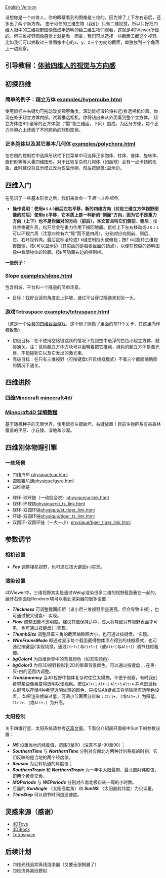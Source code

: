 [English Version]()

设想你是一个四维人，你的眼睛看到的图像是三维的，因为除了上下左右前后，还多出了两个新方向。
由于可怜的三维生物（我们）只有二维视觉，所以只好把四维人眼中的三维视野图像做成半透明的给三维生物们观看，这就是4DViewer所做的。但三维视野图像感觉上就是看一团雾，我们可以选择一些截面去截这个视野。比如我们可以抽取过三维图像中心的x、y、z三个方向的截面，单独放到三个角落上一边观察。
## 引导教程：[体验四维人的视觉与方向感](https://wxyhly.github.io/archives/eye3d/)

## 初探四维

### 简单的例子：超立方体 [examples/hypercube.html](https://wxyhly.github.io/4dViewer/examples/hypercube.html)

使用鼠标左右键均可拖动改变观察角度，滚动鼠标滚轮将拉近/推远相机位置。你现在处于超立方体内部。试着推远相机，你将钻出来从外面看到整个立方体。
超立方体由8个全等的正方体胞（“胞”指三维面，下同）围成。为区分方便，每个正方体胞心上还画了不同颜色的球形图案。

### 正多胞体以及其它基本几何体 [examples/polychora.html](https://wxyhly.github.io/4dViewer/examples/polychora.html)

在右侧的控制栏中选择形状栏下拉菜单中可选择正多胞体、柱体、锥体、旋转体、直积形等等大量四维图形。对于比较复杂的几何体（如超球）会有一点卡顿的现象，此时建议将显示模式改为仅显示胞，然后按键盘`C`显示边。

## 四维入门

在见识了一些基本形状之后，我们来体会一下*第一人称视角*。
- **操作说明：**使用`W` `S` `A` `D`前后左右平移，新的四维方向（对应三维立方体视野图像的前后）使用`Q` `E`平移，它本质上是一种新的“侧面”方向，因为它不是重力方向（上下）也不是你面对的方向（前后），本文暂且叫它们**侧前**、**侧后**；按住空格键升高，松开后会在重力作用下掉回地面。鼠标上下左右移动或`U` `O` `J` `L`可以环视六周（注意四维有六“周”而不是四周），分别对应向侧前、侧后、左、右环视转向。最后鼠标滚轮或`I` `K`键控制抬头或俯视；按`Z` `X`可旋转三维视野图像，按`C`可以显示边（其实画的是每张截面的顶点），以便在模糊的透明图像中看清物体的轮廓。按`H`可隐藏右边的控制栏。

**一些例子：**

### Slope [examples/slope.html](https://wxyhly.github.io/4dViewer/examples/slope.html)
包含斜坡、平台和一个隧道的简单场景。
- 目标：找好合适的角度走上斜坡，通过平台穿过隧道来到另一头。

### 游戏Tetraspace [examples/tetraspace.html](https://wxyhly.github.io/4dViewer/examples/tetraspace.html)
（这是一个[免费的四维截面游戏](https://rantonels.itch.io/brane)，这个例子照搬了里面的前11个关卡，在这里向作者致敬）
+ 初级目标：在不使用空格键跳跃的情况下找到空中悬浮的白色小超立方体，触碰通关。注：蓝色超立方体方块可以面朝着把它推动，绿色的超立方体是激光器，不能碰到它以及它发出的激光束。
+ 高级目标：在只有三维视野（可按键盘`C`开启线框模式）不看三个截面缩略图的情况下通关。

## 四维进阶

### 四维Minecraft [minecraft4d/](https://wxyhly.github.io/4dViewer/minecraft4d/)

### [Minecraft4D 详细教程](https://wxyhly.github.io/programs/mc4tutorial.html)

基于随机种子的无限世界，使用鼠标左键破坏、右键放置！目前生物群系有被森林覆盖的平原、小丘陵、湿地和沙漠。

## 四维刚体物理引擎

### 一些场景

- 四维汽车 [physique/car.html](https://wxyhly.github.io/4dViewer/physique/car.html)
- 圆锥锥陀螺[physique/gyro.html](https://wxyhly.github.io/4dViewer/physique/gyro.html)
- 四维锁链
 + 球环-球环链（一动就会脱）[physique/unlink.html](https://wxyhly.github.io/4dViewer/physique/unlink.html)
 + 球环-环球链[physique/st_ts_link.html](https://wxyhly.github.io/4dViewer/physique/st_ts_link.html)
 + 球环-双圆环链[physique/st_tiger_link.html](https://wxyhly.github.io/4dViewer/physique/st_tiger_link.html)
 + 环球-双圆环链[physique/tiger_ts_link.html](https://wxyhly.github.io/4dViewer/physique/tiger_ts_link.html)
 + 双圆环-双圆环链（一大一小）[physique/tiger_tiger_link.html](https://wxyhly.github.io/4dViewer/physique/tiger_tiger_link.html)

## 参数调节
### 相机设置
- ***Fov***  调整相机视野，也可通过按大键盘`9` `0`实现。

### 渲染设置
4DViewer中，三维视野其实是通过Webgl渲染很多二维的视野截面叠在一起的。展开右侧面板Renderer项可以看到渲染器的很多设置：
- ***Thickness***  可调整截面间距（设小后三维视野质量更高，但会导致卡顿），也可通过按大键盘`+` `-`实现。
- ***Flow***  调整图像不透明度。建议其值保持适中，过大将导致只有视野表面才可见，也可通过按键盘`[` `]`实现。
- ***ThumbSize***  调整屏幕三角的截面缩略图大小，也可通过按键盘`;` `'`实现。
- ***WireFrameMode***  即通过显示每个截面截得物体顶点得到的线框模式，也可通过按键盘`C`实现切换，通过`Ctrl+[`与`Ctrl+]`（或`Alt+[`与`Alt+]`）调节线框粗细。
- ***bgColor4***  为四维世界中的背景颜色（如天空颜色）
- ***bgColor3***  为将3D视野投影到2D的屏幕背景颜色。可以通过按键盘`,` `.`在黑-灰-白的范围内调整。
- ***Transparency***  当3D视野中物体复杂时往往太模糊，不便于观察，有时我们希望某些像素变得透明以便观察。按住`Alt+1` `Alt+2` `Alt+3` `Alt+4` 并点击鼠标右键可以存储4种希望透明处理的颜色，只按住Alt键点击将清除所有透明色设置。
如果渲染帧率过低，可调小节画面分辨率：`Ctrl+,`（或`Alt+,`）为降低，`Ctrl+.`（或`Alt+.`）为升高。

### 太阳控制

关于四维行星、太阳系统请参考[这篇文章](https://wxyhly.github.io/2018/08/12/orbit4d/)。下面仅介绍展开面板中Sun下的参数设置：
- ***NS*** 设置当地的纬度值，范围0至90（注意不是-90至90）；
- ***SouthernTime*** 与 ***NorthernTime*** 分别对应南北方两种计时系统的时刻，它们反映的是当地的两个经度值。
- ***Season*** 为公转轨道的角度值；
- ***SouthernTropic*** 和 ***NorthernTropic*** 为一年中太阳最南、最北直射纬度值，即两个黄赤交角。
- ***MGPeriode***  与 ***WEPeriode***  分别对应南北极自转一周的小时数。
- 后面的 ***SunAngle*** （太阳高度角）和 ***SunNS*** （太阳直射纬度）为只读量。
- ***TimeStep***  可以调节时间流逝速度。

## 灵感来源（感谢）
- [4DToys](http://4dtoys.com/)
- [4DBlock](http://www.urticator.net/blocks/)
- [Tetraspace](https://rantonels.itch.io/brane)

## 后续计划

- 四维光线追踪离线渲染器（又要无限搁置了）
- 四维流体离线模拟